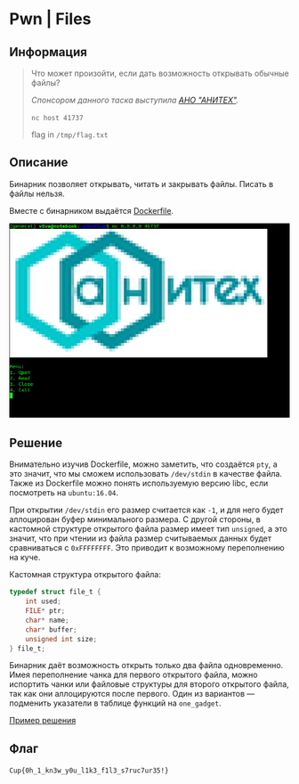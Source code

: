 # Pwn | Files

## Информация

> Что может произойти, если дать возможность открывать обычные файлы?
> 
> _Спонсором данного таска выступила [АНО "АНИТЕХ"](https://anitekh.ru)._
> 
> `nc host 41737`
> 
> flag in `/tmp/flag.txt`


## Описание

Бинарник позволяет открывать, читать и закрывать файлы. Писать в файлы нельзя.

Вместе с бинарником выдаётся [Dockerfile](service/Dockerfile).

![Скриншот консоли с подключением к бинарнику](screenshot.png)


## Решение

Внимательно изучив Dockerfile, можно заметить, что создаётся `pty`, а это значит, что мы сможем использовать `/dev/stdin` в качестве файла. Также из Dockerfile можно понять используемую версию libc, если посмотреть на `ubuntu:16.04`.

При открытии `/dev/stdin` его размер считается как `-1`, и для него будет аллоцирован буфер минимального размера. С другой стороны, в кастомной структуре открытого файла размер имеет тип `unsigned`, а это значит, что при чтении из файла размер считываемых данных будет сравниваться с `0xFFFFFFFF`. Это приводит к возможному переполнению на куче.

Кастомная структура открытого файла:

```c
typedef struct file_t {
    int used;
    FILE* ptr;
    char* name;
    char* buffer;
    unsigned int size; 
} file_t;
```

Бинарник даёт возможность открыть только два файла одновременно. Имея переполнение чанка для первого открытого файла, можно испортить чанки или файловые структуры для второго открытого файла, так как они аллоцируются после первого. Один из вариантов — подменить указатели в таблице функций на `one_gadget`.

[Пример решения](exploit.py)


## Флаг

`Cup{0h_1_kn3w_y0u_l1k3_f1l3_s7ruc7ur35!}`
